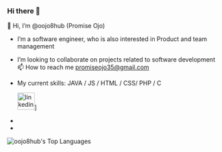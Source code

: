 ### Hi there 👋

👋 Hi, I’m @oojo8hub (Promise Ojo)
- I’m a software engineer, who is also interested in Product and team management 
- I’m looking to collaborate on projects related to software development
📫 How to reach me promiseojo35@gmail.com

- My current skills: JAVA / JS / HTML / CSS/ PHP / C

   [<img src='https://cdn.jsdelivr.net/npm/simple-icons@3.0.1/icons/linkedin.svg' alt='linkedin' height='40'>](https://www.linkedin.com/in/promise-ojo/)]


-
-    





![oojo8hub's Top Languages](https://github-readme-stats.vercel.app/api/top-langs/?username=oojo8hub&theme=dracula&show_icons=true&hide_border=false&layout=compact)






